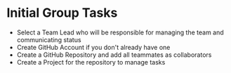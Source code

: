 # Initial Group Tasks

- Select a Team Lead who will be responsible for managing the team and communicating status
- Create GitHub Account if you don't already have one
- Create a GitHub Repository and add all teammates as collaborators
- Create a Project for the repository to manage tasks
